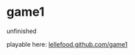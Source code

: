 game1
=====

unfinished

playable here: [lellefood.github.com/game1](https://lellefood.github.com/game1)
